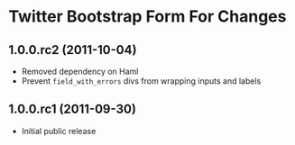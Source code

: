 Twitter Bootstrap Form For Changes
==================================

## 1.0.0.rc2 (2011-10-04) ##
  - Removed dependency on Haml
  - Prevent `field_with_errors` divs from wrapping inputs and labels

## 1.0.0.rc1 (2011-09-30) ##

  - Initial public release